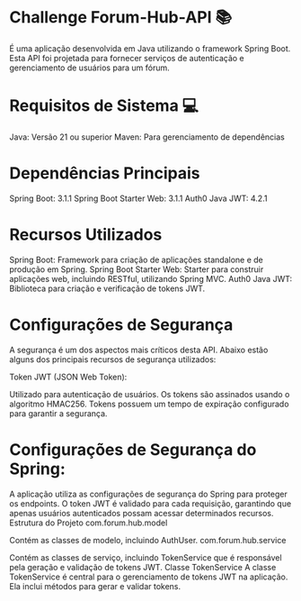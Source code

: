 # Challenge Forum-Hub-API 📚

É uma aplicação desenvolvida em Java utilizando o framework Spring Boot. Esta API foi projetada para fornecer serviços de autenticação e gerenciamento de usuários para um fórum.

# Requisitos de Sistema 💻

Java: Versão 21 ou superior
Maven: Para gerenciamento de dependências

# Dependências Principais

Spring Boot: 3.1.1
Spring Boot Starter Web: 3.1.1
Auth0 Java JWT: 4.2.1

# Recursos Utilizados

Spring Boot: Framework para criação de aplicações standalone e de produção em Spring.
Spring Boot Starter Web: Starter para construir aplicações web, incluindo RESTful, utilizando Spring MVC.
Auth0 Java JWT: Biblioteca para criação e verificação de tokens JWT.

# Configurações de Segurança

A segurança é um dos aspectos mais críticos desta API. Abaixo estão alguns dos principais recursos de segurança utilizados:

Token JWT (JSON Web Token):

Utilizado para autenticação de usuários.
Os tokens são assinados usando o algoritmo HMAC256.
Tokens possuem um tempo de expiração configurado para garantir a segurança.

# Configurações de Segurança do Spring: 

A aplicação utiliza as configurações de segurança do Spring para proteger os endpoints.
O token JWT é validado para cada requisição, garantindo que apenas usuários autenticados possam acessar determinados recursos.
Estrutura do Projeto
com.forum.hub.model

Contém as classes de modelo, incluindo AuthUser.
com.forum.hub.service

Contém as classes de serviço, incluindo TokenService que é responsável pela geração e validação de tokens JWT.
Classe TokenService
A classe TokenService é central para o gerenciamento de tokens JWT na aplicação. Ela inclui métodos para gerar e validar tokens.
